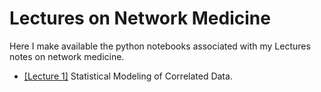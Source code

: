 # Lectures on Network Medicine
Here I make available the python notebooks associated with my Lectures notes on network medicine.

* [[Lecture 1]](Lecture_CorrelatedData.ipynb.ipynb)  Statistical Modeling of Correlated Data.
